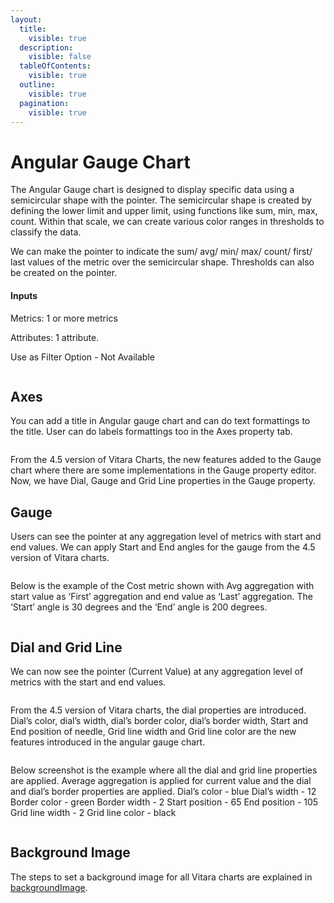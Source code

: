 ```yaml
---
layout:
  title:
    visible: true
  description:
    visible: false
  tableOfContents:
    visible: true
  outline:
    visible: true
  pagination:
    visible: true
---
```


# Angular Gauge Chart

The Angular Gauge chart is designed to display specific data using a semicircular shape with the pointer. The semicircular shape is created by defining the lower limit and upper limit, using functions like sum, min, max, count. Within that scale, we can create various color ranges in thresholds to classify the data.

We can make the pointer to indicate the sum/ avg/ min/ max/ count/ first/ last values of the metric over the semicircular shape. Thresholds can also be created on the pointer.

#### Inputs <a href="#inputs" id="inputs"></a>

Metrics: 1 or more metrics

Attributes: 1 attribute.

Use as Filter Option - Not Available

<figure><img src="../.gitbook/assets/AG1.png" alt=""><figcaption></figcaption></figure>

## Axes <a href="#axes" id="axes"></a>

You can add a title in Angular gauge chart and can do text formattings to the title. User can do labels formattings too in the Axes property tab.

<figure><img src="../.gitbook/assets/AG2.png" alt=""><figcaption></figcaption></figure>

From the 4.5 version of Vitara Charts, the new features added to the Gauge chart where there are some implementations in the Gauge property editor. Now, we have Dial, Gauge and Grid Line properties in the Gauge property.

## Gauge <a href="#gauge" id="gauge"></a>

Users can see the pointer at any aggregation level of metrics with start and end values. We can apply Start and End angles for the gauge from the 4.5 version of Vitara charts.

<figure><img src="../.gitbook/assets/gauge.png" alt=""><figcaption></figcaption></figure>

Below is the example of the Cost metric shown with Avg aggregation with start value as ‘First’ aggregation and end value as ‘Last’ aggregation. The ‘Start’ angle is 30 degrees and the ‘End’ angle is 200 degrees.

<figure><img src="../.gitbook/assets/gauge0.png" alt=""><figcaption></figcaption></figure>

## Dial and Grid Line <a href="#dial-and-grid-line" id="dial-and-grid-line"></a>

We can now see the pointer (Current Value) at any aggregation level of metrics with the start and end values.

<figure><img src="../.gitbook/assets/gauge1.png" alt=""><figcaption></figcaption></figure>

From the 4.5 version of Vitara charts, the dial properties are introduced. Dial’s color, dial’s width, dial’s border color, dial’s border width, Start and End position of needle, Grid line width and Grid line color are the new features introduced in the angular gauge chart.

<figure><img src="../.gitbook/assets/gauge3.png" alt=""><figcaption></figcaption></figure>

Below screenshot is the example where all the dial and grid line properties are applied. Average aggregation is applied for current value and the dial and dial’s border properties are applied. Dial’s color - blue Dial’s width - 12 Border color - green Border width - 2 Start position - 65 End position - 105 Grid line width - 2 Grid line color - black

<figure><img src="../.gitbook/assets/gauge2.png" alt=""><figcaption></figcaption></figure>

## Background Image <a href="#background-image" id="background-image"></a>

The steps to set a background image for all Vitara charts are explained in [backgroundImage](background-images.md).
